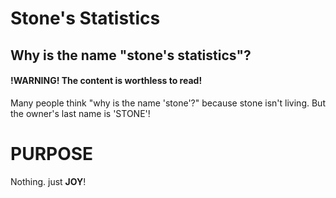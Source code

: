Stone's Statistics
=
Why is the name "stone's statistics"?
-
#### !WARNING! The content is worthless to read!
Many people think "why is the name 'stone'?" because stone isn't living. But the owner's last name is 'STONE'!

PURPOSE
=
Nothing. just  **JOY**!